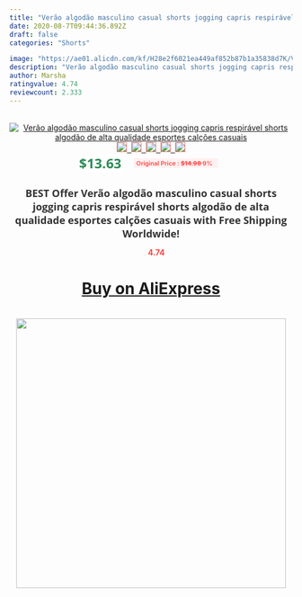 ```yaml
---
title: "Verão algodão masculino casual shorts jogging capris respirável shorts algodão de alta qualidade esportes calções casuais"
date: 2020-08-7T09:44:36.892Z
draft: false
categories: "Shorts"

image: "https://ae01.alicdn.com/kf/H28e2f6021ea449af852b87b1a35838d7K/Verão-algodão-masculino-casual-shorts-jogging-capris-respirável-shorts-algodão-de-alta-qualidade-esportes-calções-casuais.jpg"
description: "Verão algodão masculino casual shorts jogging capris respirável shorts algodão de alta qualidade esportes calções casuais"
author: Marsha
ratingvalue: 4.74
reviewcount: 2.333
---
```

<br>
<div style="text-align: center;">
<a href="https://s.click.aliexpress.com/e/_AfMyCd" target="_blank" rel="nofollow noopener noreferrer"><img alt="Verão algodão masculino casual shorts jogging capris respirável shorts algodão de alta qualidade esportes calções casuais" class="magnifier-image" src="https://ae01.alicdn.com/kf/H28e2f6021ea449af852b87b1a35838d7K/Verão-algodão-masculino-casual-shorts-jogging-capris-respirável-shorts-algodão-de-alta-qualidade-esportes-calções-casuais.jpg_640x640.jpg">
<br>
<img style="border:1px solid salmon" src="https://ae01.alicdn.com/kf/H28e2f6021ea449af852b87b1a35838d7K/Verão-algodão-masculino-casual-shorts-jogging-capris-respirável-shorts-algodão-de-alta-qualidade-esportes-calções-casuais.jpg_120x120.jpg">&nbsp;&nbsp;<img style="border:1px solid salmon" src="https://ae01.alicdn.com/kf/H1a0d522307144d7fb241a7f6fca91f17f/Verão-algodão-masculino-casual-shorts-jogging-capris-respirável-shorts-algodão-de-alta-qualidade-esportes-calções-casuais.jpg_120x120.jpg">&nbsp;&nbsp;<img style="border:1px solid salmon" src="https://ae01.alicdn.com/kf/Hb6c44511d92e4fc7b42b1366e2e0022bE/Verão-algodão-masculino-casual-shorts-jogging-capris-respirável-shorts-algodão-de-alta-qualidade-esportes-calções-casuais.jpg_120x120.jpg">&nbsp;&nbsp;<img style="border:1px solid salmon" src="https://ae01.alicdn.com/kf/Hba70db3605524b1382a7220ceb9f84ffT/Verão-algodão-masculino-casual-shorts-jogging-capris-respirável-shorts-algodão-de-alta-qualidade-esportes-calções-casuais.jpg_120x120.jpg">&nbsp;&nbsp;<img style="border:1px solid salmon" src="https://ae01.alicdn.com/kf/Hc7955c42e5934992a7e3eae40301b8cdA/Verão-algodão-masculino-casual-shorts-jogging-capris-respirável-shorts-algodão-de-alta-qualidade-esportes-calções-casuais.jpg_120x120.jpg"></a></div><br0>
<div style="text-align: center;"><span style="background-color: white; border: 0px; box-sizing: border-box; color: seagreen; display: inline-block; font-family: &quot;open sans&quot; , &quot;arial&quot; , &quot;helvetica&quot; , sans-serif , &quot;heiti&quot;; font-size: 24px; font-stretch: inherit; font-weight: 700; line-height: inherit; margin: 0px 10px 0px 0px; padding: 0px; vertical-align: middle;">$13.63 </span>
<span style="background: rgb(255 , 241 , 241); border-radius: 3px; border: 0px; box-sizing: border-box; color: #ff4747; display: inline-block; font-family: inherit; font-size: 12px; font-stretch: inherit; font-style: inherit; font-variant: inherit; font-weight: 600; line-height: inherit; margin: 0px; padding: 2px 5px; transform: scale(0.9); vertical-align: middle;">Original Price : <b style="text-decoration: line-through;">$14.98 </b> 9%&nbsp;&nbsp;</span></div>
<h1 style="color: #333333; display: inline-block; font-family: &quot;open sans&quot; , &quot;arial&quot; , &quot;helvetica&quot; , sans-serif , &quot;heiti&quot;; font-size: 18px; font-stretch: inherit; font-weight: 700; text-align: center;">BEST Offer Verão algodão masculino casual shorts jogging capris respirável shorts algodão de alta qualidade esportes calções casuais with Free Shipping Worldwide!</h1>
<div style="color: #ff4747; text-align: center;">
<img src="https://4.bp.blogspot.com/-M0ZcTcb-5uY/XleCXlxnR4I/AAAAAAAAAEc/OrjgMkXV1oMQFaCRZj5HQwOCBcu3w1FegCPcBGAYYCw/s1600/star.png" style="height: 15px;">&nbsp;<b>4.74</b></div>
<div class="button_cont" align="center"><a class="buynow_a" href="https://s.click.aliexpress.com/e/_AfMyCd" target="_blank" rel="nofollow noopener noreferrer"><H1>Buy on AliExpress</H1></a></div><br>
<div class="separator" style="clear: both; text-align: center;">
<img src="https://lh3.googleusercontent.com/-pTy5HemUv9M/XlePHvY0dAI/AAAAAAAAAE4/0nX5iRUoIWY8eMW9Dpxeirr157OZliDIgCLcBGAsYHQ/s1600/badge.gif" width="480">
</div>
